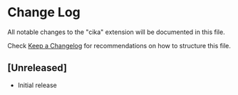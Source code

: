 # Change Log
All notable changes to the "cika" extension will be documented in this file.

Check [Keep a Changelog](http://keepachangelog.com/) for recommendations on how to structure this file.

## [Unreleased]
- Initial release
